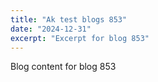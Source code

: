 ```yaml
---
title: "Ak test blogs 853"
date: "2024-12-31"
excerpt: "Excerpt for blog 853"
---
```


Blog content for blog 853